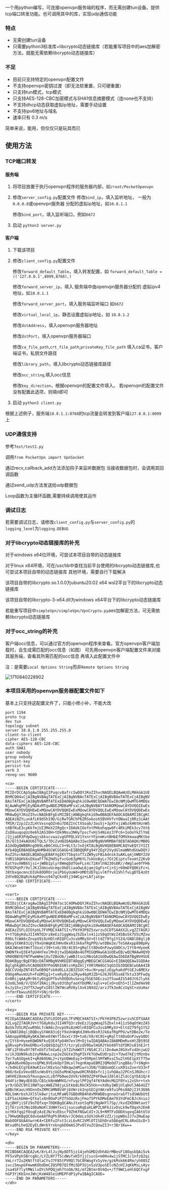 一个用python编写，可连接openvpn服务端的程序，而无需创建tun设备。提供tcp端口转发功能。也可调用其中的库，实现udp通信功能

### 特点

* 无需创建tun设备
* 只需要python3标准库+libcrypto动态链接库（若能重写项目中的aes加解密方法，就能无需依赖libcrypto动态链接库）

### 不足

* 目前只支持特定的openvpn配置文件
* 不支持openvpn密钥过渡（即无法软重置，只可硬重置）
* 只支持tun模式，tcp模式
* 只支持AES-128-CBC加密模式与SHA1信息摘要模式（连none也不支持）
* 不支持dhcp动态获取虚拟ip地址，需要手动设置
* 不支持ipv6地址与域名
* 速率只有 0.3 m/s

简单来说，能用，但仅仅只是玩具而已

## 使用方法

### TCP端口转发

#### 服务端

1. 将项目放置于执行openvpn程序的服务器内部，如`/root/PocketOpenvpn`

2. 修改`server_config.py`配置文件
    修改`bind_ip`，填入监听地址，
    一般为`0.0.0.0`或openvpn服务器
    分配的虚拟ip地址，如`10.8.1.1`

    修改`bind_port`，填入监听端口，例如`6672`

3. 启动
   `python3 server.py`

#### 客户端

1. 下载该项目

2. 修改`client_config.py`配置文件
   
   修改`forward_default_Table`，填入转发配置，如
   `forward_default_Table = (('127.0.0.1',8099,8768),)`

   修改`forward_server_ip`，填入
   服务端中由openvpn服务器分配的
   虚拟ipv4地址，如`10.8.1.1`

   修改`forward_server_port`，填入服务端监听端口
   如`6672`

   修改`virtual_local_ip`，静态设置虚拟ip地址，如
   `10.8.1.2`

   修改`dstAddress`，填入openvpn服务器地址

   修改`dstPort`，填入openvpn服务器端口

   修改`ca_file_path`,`crt_file_path`,`privateKey_file_path`
   填入ca证书，客户端证书，私钥文件路径

   修改`library_path`，填入libcrypto动态链接库路径

   修改`occ_string`,填入occ信息

   修改`key_direction`，根据openvpn的配置文件填入。
   若openvpn的配置文件没有配置此选项，则填`0`即可

3. 启动
   `python3 client.py`

根据上述例子，服务端`10.8.1.1:8768`的tcp流量会转发到客户端`127.0.0.1:8099`上


### UDP通信支持

参考`Test/test2.py`

调用`from PocketVpn import VpnSocket`

通过recv_callback_add方法添加钩子来监听数据包
当接收数据包时，会调用其回调函数

通过send_udp方法发送给udp数据包

Loop函数为主循环函数,需要持续调用使其运作

### 调试日志

若需要调试日志，请修改`client_config.py`与`server_config.py`的`logging_level`为`logging.DEBUG`


### 对于libcrypto动态链接库的补充

对于windows x64位环境，可尝试本项目自带的动态链接库

对于linux x64环境，可在/usr/lib中查找当前平台使用的libcrypto动态链接库,也可尝试本项目自带的动态链接库
其他环境，需要自行下载解决

该项目自带的libcrypto.so.1.0.0为ubuntu20.02 x64 wsl2平台下的libcrypto动态链接库

该项目自带的libcrypto-3-x64.dll为windows x64平台下的libcrypto动态链接库

若能重写项目中`simpleVpn/simpleVpn/VpnCrypto.py`aes加解密方法，可无需依赖libcrypto动态链接库

### 对于occ_string的补充

客户端occ信息，可以通过官方的openvpn程序来查看。官方openvpn客户端加载时，会生成需匹配的occ信息（如图）
可先用openvpn客户端配置文件来对接其服务端，查看其所需匹配的occ信息
再填入此配置文件中

注：是需要`Local Options String`而非`Remote Options String`

![1710840228902](image/Readme/1710840228902.jpg)

### 本项目采用的openvpn服务器配置文件如下

基本上只支持这配置文件了，只能小修小补，不能大改

```
port 1194
proto tcp
dev tun
topology subnet
server 10.8.1.0 255.255.255.0
client-to-client
cipher AES-128-CBC
data-ciphers AES-128-CBC
auth SHA1
user nobody
group nobody
persist-key
persist-tun
verb 3
reneg-sec 9600

<ca>
-----BEGIN CERTIFICATE-----
MIIDrDCCApSgAwIBAgIIPuqcv8afrcIwDQYJKoZIhvcNAQELBQAwWzELMAkGA1UE
BhMCQ04xCjAIBgNVBAgTATExCjAIBgNVBAcTATExCjAIBgNVBAoTATExCjAIBgNV
BAsTATExCjAIBgNVBAMTATExEDAOBgkqhkiG9w0BCQEWATEwIBcNMjQwMTE4MDQx
NjAwWhgPMjEyNDAxMTgwNDE2MDBaMFsxCzAJBgNVBAYTAkNOMQowCAYDVQQIEwEx
MQowCAYDVQQHEwExMQowCAYDVQQKEwExMQowCAYDVQQLEwExMQowCAYDVQQDEwEx
MRAwDgYJKoZIhvcNAQkBFgExMIIBIjANBgkqhkiG9w0BAQEFAAOCAQ8AMIIBCgKC
AQEAiNZtLunAfLK9dShI9D/GjRwTGRChP6ZRSokos65BVHVfvYONaaIjRRz3iAAt
fMIR/ZzpJZzZLHtVxsnqOZn6u7D8ZInCtXSoab/3au5j+3pXYxjiWbzkH6tHznW5
nXBfKuE3cpKkfmjUI3MeX2IRgQc+I0AUkIOofntPHkehqqw0Fc4RkiMEk3cv7Xt6
ZsD8uuqoqUz0e6h2AS30H+tDk9Nsu3NHyTpscfvHjS4Nimz37Pc6+IoOoYkZlYmE
/2jja6R3PdpDwgjsbkxcvaaivgGPPQLkV1YxnrYFpnmKvVBHbEfOMVXmaaqMKtbe
3h/Ql534kAUU6ITQL5/7DiZvHQIDAQABo3IwcDAPBgNVHRMBAf8EBTADAQH/MB0G
A1UdDgQWBBRng909LeB6CXGLCV+9Lt3/JxOjKTALBgNVHQ8EBAMCAQYwEQYJYIZI
AYb4QgEBBAQDAgAHMB4GCWCGSAGG+EIBDQQRFg94Y2EgY2VydGlmaWNhdGUwDQYJ
KoZIhvcNAQELBQADggEBAFXgIKtT5bqtoTTzZW9yzFBiA4nsk3uAKLq4jUWNY22U
YdR1S8QHVAsDXaaFf7KZHd5yfvcGo63pM6YL7skUsByLc7Gt2EiptvTevmtZ2KvD
EatYovXWB6Sjsi+jWBbIplyr8WmqbUTGeFLs4c72AVlhN230sBR//4Wglae9fFH6
M7OSPqVP/9zlJKJ2dmioUcmgcOkDliaoOwL6jqmjGgFs+Ci+Sjr60mDYQ8KiFc+L
38tbxqecmncDIUk8ODROrjeiPbGyUuWd+UMDtUD7qivlKfYvX1VhlfvLgDTE4zOt
ZdYeBQ2BqRzk4gP0ovs947gCkn8tj34WCgz+LAfjatg=
-----END CERTIFICATE-----
</ca>

<cert>
-----BEGIN CERTIFICATE-----
MIIDzjCCAragAwIBAgIIPdA7ac1C4OMwDQYJKoZIhvcNAQELBQAwWzELMAkGA1UE
BhMCQ04xCjAIBgNVBAgTATExCjAIBgNVBAcTATExCjAIBgNVBAoTATExCjAIBgNV
BAsTATExCjAIBgNVBAMTATExEDAOBgkqhkiG9w0BCQEWATEwIBcNMjQwMTE4MDQx
ODAwWhgPMjEyMzAxMTgwNDE4MDBaMFsxCzAJBgNVBAYTAkNOMQowCAYDVQQIEwEy
MQowCAYDVQQHEwEyMQowCAYDVQQKEwEyMQowCAYDVQQLEwEyMQowCAYDVQQDEwEy
MRAwDgYJKoZIhvcNAQkBFgEyMIIBIjANBgkqhkiG9w0BAQEFAAOCAQ8AMIIBCgKC
AQEAzZSFLOIOtpUL7FVMQCX4ATSI+/PkYH3P8Z5zwrzu5CDTSAAXX2LvgZZ7AGRJ
V+tTG8yKduJII4NTQ3rz8eEzJ1ggWaqJ5Zbxln411zS0qOtWzZ45BoSk7U5LMZxw
R9bLfcWA6cZnvpU9i8zHOlnRIQFCu3ssbMRySV+EltdZ79fg1YS24/GN8lD8qljB
QBxySYAK83iQjY9xUnWqKdJHHv0ksR3Jk6afRgPPU/wtDBe2e/TeSAAxpp89BpHy
bKAJWne6tWnTlOxxCr39+tx6/X0/4C8S+gRqltt8DoOnPzwyG0DCn/IYt8+HyeeK
QWDNfkvQ3E4fpU4H7exlM+DjtwIDAQABo4GTMIGQMAwGA1UdEwEB/wQCMAAwHQYD
VR0OBBYEFNTPwmWHejXu7ZBoO6/jwWBJtscLMAsGA1UdDwQEAwID6DATBgNVHSUE
DDAKBggrBgEFBQcDATAMBgNVHREEBTADggEyMBEGCWCGSAGG+EIBAQQEAwIGQDAe
BglghkgBhvhCAQ0EERYPeGNhIGNlcnRpZmljYXRlMA0GCSqGSIb3DQEBCwUAA4IB
AQCCVUdpZNT45TwOB9Qfsb0d0LLXJB3ZSUC+6vcN+yeplzEqyha6dPtGEJvAMEXz
O9Ug4RwvmUzh+FoDM1g1+tveRy8yCa2Ryw46pMJZD+GJ6JOlRSsmETktu33PFwdq
En0RijqAAyMr0kty0SgGPfbvhOOQUhuSesgJ5GE5OEczu2f5uwAIS540Jt6Jlykk
G3o0L5m8/V/QSGfIRAijJRys03tDgfaoXYbUMR/xqlv+oCxO+oEh5+IlIZmd4e98
6sJy1hvj2UfTXJwgFxI85lIW7WcaRV8ylXxk1NXd2/arzJTk3eACzUqSC+xUuHar
/nfmrFbwuuhD3SY+SNjr6rDh
-----END CERTIFICATE-----
</cert>

<key>
-----BEGIN RSA PRIVATE KEY-----
MIIEpAIBAAKCAQEAzZSFLOIOtpUL7FVMQCX4ATSI+/PkYH3P8Z5zwrzu5CDTSAAX
X2LvgZZ7AGRJV+tTG8yKduJII4NTQ3rz8eEzJ1ggWaqJ5Zbxln411zS0qOtWzZ45
BoSk7U5LMZxwR9bLfcWA6cZnvpU9i8zHOlnRIQFCu3ssbMRySV+EltdZ79fg1YS2
4/GN8lD8qljBQBxySYAK83iQjY9xUnWqKdJHHv0ksR3Jk6afRgPPU/wtDBe2e/Te
SAAxpp89BpHybKAJWne6tWnTlOxxCr39+tx6/X0/4C8S+gRqltt8DoOnPzwyG0DC
n/IYt8+HyeeKQWDNfkvQ3E4fpU4H7exlM+DjtwIDAQABAoIBABMDmRuxHtZBS9SE
gSRvvpPx9XeEM8u+5zQ8SQ2qZtf/tzryEzdV0bwlHGRJYkU49TtdfDMJs81hEJrt
rNFi2FXbv0Y70TxEbTzTmIw6ijkTZzhmWXTiYNS4CJlilDn4wmJ0GXvFx4OnjwU2
n/ikJQUN9kub1VyMANwLcxp2eZGGte3hgPIkYkTGOwEUOrpZc+TUwd7kEjtMznbx
Ter7uASOgekI+qRd60GNL2+iYpUOWeEay3+95Mpml5MfWRssC5u2lHSE1pXtT75w
VgKAd6xH6DpvnsQPWL9VEokOpYIHLol7egnKmpaEBMZJQMoOd7ingB8e/7+SNgH+
+/bdHiECgYEA9wKIxvlKExSo/hBkqw2mMiwrnJbN/TGBUxmQCcuX01sZverU33nf
060/6xExVevd85snWs0YsjUG5xMnWJqewURCRhB8xfc1j1vhOAuJ2PCnSJRUhcrJ
iWVHE28xmoSfmuxgwxzLz8fPb0wo2UVX/k009ZZP4FDweJZ6lAlZldcCgYEA1Q/4
944Fic9WydE03D/CB1ckNnWWMVG/nYvqzlPP2qf4f6YAdHcMGIF0Yxi2xShr+txh
yr9/GDZC9hI1RWTopcAWEZ98jyLGtkb8LRkCK5hUn+vXdby1WDjUlqbUl3A64UZ7
q8BchKaoLH9DnnOxZRMCbMN8V4FjbVWrzkInpSECgYAKrm9fu1P6s0ADjI3t3686
KDLSmKrbshJXl5lk8wrjtuLMFaWS7GBDdRB4h8vMXWDBsgnnoUraGfTsdSWUbUtE
LEF5aikbHm+QfXalx8n0OaPiPZfSGUzRxjFmo75PYkDMoEAm783YdFmCBJcXnioJ
8yjBHfjiSF29uTQfxq+7DQKBgQCANsJtxotSqPDjNgAHYl7Sp//kvdIKD9Wtaxt7
2jfErzv9JNo1O8aNoKl3UNH7xx1jsucuaRqEaXLWPZLNFbJivDsLk9wTDqxh2Em8
ocYKkfqq2fOoqEzAsEJN/ksEbscf9ZhKfNGwCdI+JL9+RMTFvDDDXsgeqIA6tUlU
L79HwQKBgQC0dvGeA8fRqPh3R4UvrJC0deLsSUVJdk4FzZI/jopW0oJJ7xZHwEap
NabOOFOUAAVwrnK4+CERfuIFstIczL6vRC2VMlOTISEhDro5Q6qdCRL4RxGScDr3
Ntxa0hLheQ2EyELdW+bYrxkngbDOmASJPv0lVuZCQowZI3+r3Br1Kw==
-----END RSA PRIVATE KEY-----
</key>

<dh>
-----BEGIN DH PARAMETERS-----
MIIBDAKCAQEA2vK/8rL4lJujNy8OT5jz14jehGMD2dhhAUrMBesF18OqsbQAi5vk
PF5xVPph5Brcg8c/LYZLNY7T5cdWvfxK5YjjCsscG+m0Hx4wijSTMCJ/1nfzQ2qi
VmLrr72u2KNtftOlaCYvJ7F85tPVRQl7bC0hWogYx5yVe/gzkMsk6K4Rm/yh085Z
ivci5mupGFmwmKObdDmCZQSPB7QIfMiSDPIUjn5zU3poSElcNZcHIJqKkMsLs0yv
Jsa4SF7lytMWilxOYchPDQjmh7tnOA/N1/mf2Btmr0V4Qv+/Tf9WCLeHl6QCFxgF
hGP3YjKbSnnJWnjKxW48leiUMEPFdP1yFwIBAgICAOE=
-----END DH PARAMETERS-----
</dh>
```